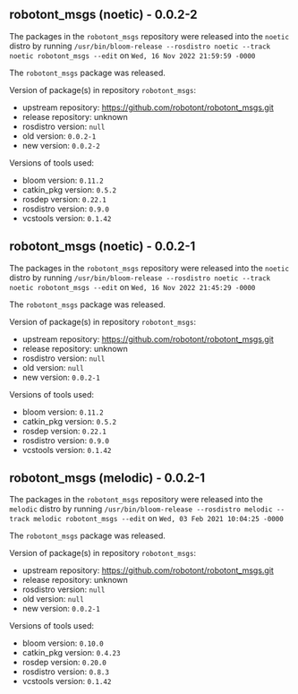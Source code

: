 ## robotont_msgs (noetic) - 0.0.2-2

The packages in the `robotont_msgs` repository were released into the `noetic` distro by running `/usr/bin/bloom-release --rosdistro noetic --track noetic robotont_msgs --edit` on `Wed, 16 Nov 2022 21:59:59 -0000`

The `robotont_msgs` package was released.

Version of package(s) in repository `robotont_msgs`:

- upstream repository: https://github.com/robotont/robotont_msgs.git
- release repository: unknown
- rosdistro version: `null`
- old version: `0.0.2-1`
- new version: `0.0.2-2`

Versions of tools used:

- bloom version: `0.11.2`
- catkin_pkg version: `0.5.2`
- rosdep version: `0.22.1`
- rosdistro version: `0.9.0`
- vcstools version: `0.1.42`


## robotont_msgs (noetic) - 0.0.2-1

The packages in the `robotont_msgs` repository were released into the `noetic` distro by running `/usr/bin/bloom-release --rosdistro noetic --track noetic robotont_msgs --edit` on `Wed, 16 Nov 2022 21:45:29 -0000`

The `robotont_msgs` package was released.

Version of package(s) in repository `robotont_msgs`:

- upstream repository: https://github.com/robotont/robotont_msgs.git
- release repository: unknown
- rosdistro version: `null`
- old version: `null`
- new version: `0.0.2-1`

Versions of tools used:

- bloom version: `0.11.2`
- catkin_pkg version: `0.5.2`
- rosdep version: `0.22.1`
- rosdistro version: `0.9.0`
- vcstools version: `0.1.42`


## robotont_msgs (melodic) - 0.0.2-1

The packages in the `robotont_msgs` repository were released into the `melodic` distro by running `/usr/bin/bloom-release --rosdistro melodic --track melodic robotont_msgs --edit` on `Wed, 03 Feb 2021 10:04:25 -0000`

The `robotont_msgs` package was released.

Version of package(s) in repository `robotont_msgs`:

- upstream repository: https://github.com/robotont/robotont_msgs.git
- release repository: unknown
- rosdistro version: `null`
- old version: `null`
- new version: `0.0.2-1`

Versions of tools used:

- bloom version: `0.10.0`
- catkin_pkg version: `0.4.23`
- rosdep version: `0.20.0`
- rosdistro version: `0.8.3`
- vcstools version: `0.1.42`


